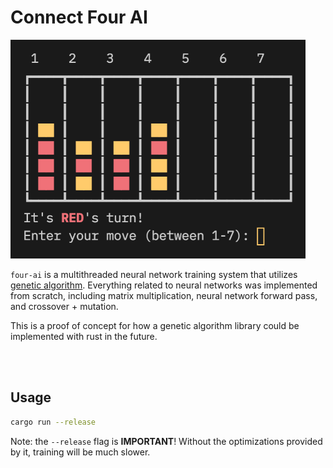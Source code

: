 # Connect Four AI

<img src="./images/front_page.png" alt="Game Image" height=350/>

`four-ai` is a multithreaded neural network training system that utilizes [genetic algorithm](https://en.wikipedia.org/wiki/Genetic_algorithm). Everything related to neural networks was implemented from scratch, including matrix multiplication, neural network forward pass, and crossover + mutation.

This is a proof of concept for how a genetic algorithm library could be implemented with rust in the future. 

<br>
<br>

## Usage

```bash
cargo run --release
```

Note: the `--release` flag is **IMPORTANT**! Without the optimizations provided by it, training will be much slower.

